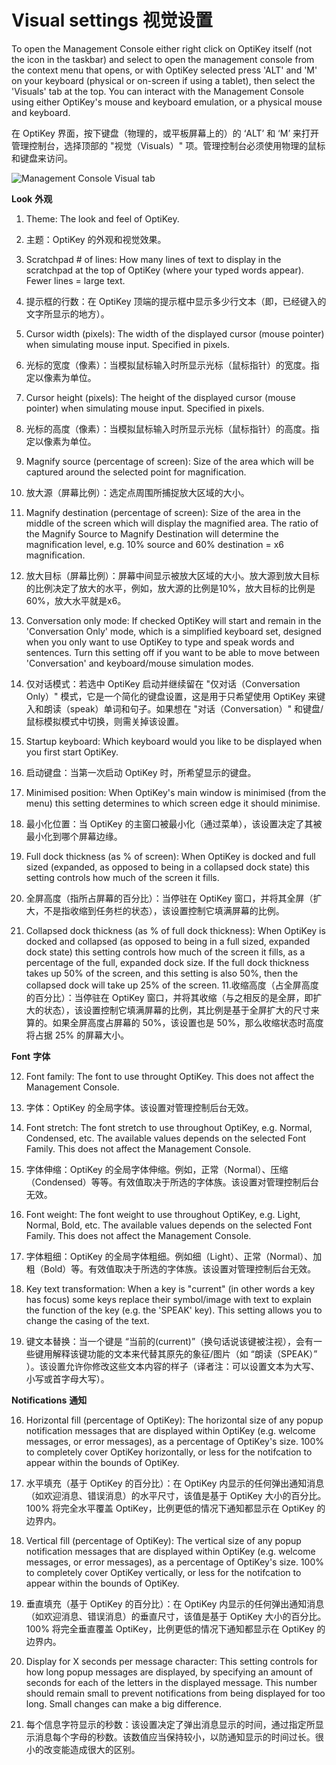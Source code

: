 Visual settings
视觉设置
======

To open the Management Console either right click on OptiKey itself (not the icon in the taskbar) and select to open the management console from the context menu that opens, or with OptiKey selected press 'ALT' and 'M' on your keyboard (physical or on-screen if using a tablet), then select the 'Visuals' tab at the top. You can interact with the Management Console using either OptiKey's mouse and keyboard emulation, or a physical mouse and keyboard.

在 OptiKey 界面，按下键盘（物理的，或平板屏幕上的）的 ‘ALT’ 和 ‘M’ 来打开管理控制台，选择顶部的 "视觉（Visuals）" 项。管理控制台必须使用物理的鼠标和键盘来访问。

![Management Console Visual tab](https://github.com/JuliusSweetland/OptiKey/blob/gh-pages/images/Management_Console_Visual_Numbered.png)

<a name="visuals-look">**Look**</a>
<a name="visuals-look">**外观**</a>

1. Theme: The look and feel of OptiKey.
1. 主题：OptiKey 的外观和视觉效果。

2. Scratchpad # of lines: How many lines of text to display in the scratchpad at the top of OptiKey (where your typed words appear). Fewer lines = large text.
2. 提示框的行数：在 OptiKey 顶端的提示框中显示多少行文本（即，已经键入的文字所显示的地方）。

3. Cursor width (pixels): The width of the displayed cursor (mouse pointer) when simulating mouse input. Specified in pixels.
3. 光标的宽度（像素）：当模拟鼠标输入时所显示光标（鼠标指针）的宽度。指定以像素为单位。

4. Cursor height (pixels): The height of the displayed cursor (mouse pointer) when simulating mouse input. Specified in pixels.
4. 光标的高度（像素）：当模拟鼠标输入时所显示光标（鼠标指针）的高度。指定以像素为单位。

5. Magnify source (percentage of screen): Size of the area which will be captured around the selected point for magnification.
5. 放大源（屏幕比例）：选定点周围所捕捉放大区域的大小。

6. Magnify destination (percentage of screen): Size of the area in the middle of the screen which will display the magnified area. The ratio of the Magnify Source to Magnify Destination will determine the magnification level, e.g. 10% source and 60% destination = x6 magnification.
6. 放大目标（屏幕比例）：屏幕中间显示被放大区域的大小。放大源到放大目标的比例决定了放大的水平，例如，放大源的比例是10%，放大目标的比例是60%，放大水平就是x6。

7. Conversation only mode: If checked OptiKey will start and remain in the 'Conversation Only' mode, which is a simplified keyboard set, designed when you only want to use OptiKey to type and speak words and sentences. Turn this setting off if you want to be able to move between 'Conversation' and keyboard/mouse simulation modes.
7. 仅对话模式：若选中 OptiKey 启动并继续留在 "仅对话（Conversation Only）" 模式，它是一个简化的键盘设置，这是用于只希望使用 OptiKey 来键入和朗读（speak）单词和句子。如果想在 "对话（Conversation）" 和键盘/鼠标模拟模式中切换，则需关掉该设置。

8. Startup keyboard: Which keyboard would you like to be displayed when you first start OptiKey.
8. 启动键盘：当第一次启动 OptiKey 时，所希望显示的键盘。

9. Minimised position: When OptiKey's main window is minimised (from the menu) this setting determines to which screen edge it should minimise.
9. 最小化位置：当 OptiKey 的主窗口被最小化（通过菜单），该设置决定了其被最小化到哪个屏幕边缘。

10. Full dock thickness (as % of screen): When OptiKey is docked and full sized (expanded, as opposed to being in a collapsed dock state) this setting controls how much of the screen it fills.
10. 全屏高度（指所占屏幕的百分比）：当停驻在 OptiKey 窗口，并将其全屏（扩大，不是指收缩到任务栏的状态），该设置控制它填满屏幕的比例。

11.  Collapsed dock thickness (as % of full dock thickness): When OptiKey is docked and collapsed (as opposed to being in a full sized, expanded dock state) this setting controls how much of the screen it fills, as a percentage of the full, expanded dock size. If the full dock thickness takes up 50% of the screen, and this setting is also 50%, then the collapsed dock will take up 25% of the screen.
11.收缩高度（占全屏高度的百分比）：当停驻在 OptiKey 窗口，并将其收缩（与之相反的是全屏，即扩大的状态），该设置控制它填满屏幕的比例，其比例是基于全屏扩大的尺寸来算的。如果全屏高度占屏幕的 50%，该设置也是 50%，那么收缩状态时高度将占据 25% 的屏幕大小。

<a name="visuals-font">**Font**</a>
<a name="visuals-font">**字体**</a>

12. Font family: The font to use throught OptiKey. This does not affect the Management Console.
12. 字体：OptiKey 的全局字体。该设置对管理控制后台无效。

13. Font stretch: The font stretch to use throughout OptiKey, e.g. Normal, Condensed, etc. The available values depends on the selected Font Family. This does not affect the Management Console.
13. 字体伸缩：OptiKey 的全局字体伸缩。例如，正常（Normal）、压缩（Condensed）等等。有效值取决于所选的字体族。该设置对管理控制后台无效。

14. Font weight: The font weight to use throughout OptiKey, e.g. Light, Normal, Bold, etc. The available values depends on the selected Font Family. This does not affect the Management Console.
14. 字体粗细：OptiKey 的全局字体粗细。例如细（Light）、正常（Normal）、加粗（Bold）等。有效值取决于所选的字体族。该设置对管理控制后台无效。

15. Key text transformation: When a key is "current" (in other words a key has focus) some keys replace their symbol/image with text to explain the function of the key (e.g. the 'SPEAK' key). This setting allows you to change the casing of the text.
15. 键文本替换：当一个键是 “当前的(current)”（换句话说该键被注视），会有一些键用解释该键功能的文本来代替其原先的象征/图片（如 “朗读（SPEAK）” ）。该设置允许你修改这些文本内容的样子（译者注：可以设置文本为大写、小写或首字母大写）。

<a name="visuals-notifications">**Notifications**</a>
<a name="visuals-notifications">**通知**</a>

16. Horizontal fill (percentage of OptiKey): The horizontal size of any popup notification messages that are displayed within OptiKey (e.g. welcome messages, or error messages), as a percentage of OptiKey's size. 100% to completely cover OptiKey horizontally, or less for the notifcation to appear within the bounds of OptiKey.
16. 水平填充（基于 OptiKey 的百分比）：在 OptiKey 内显示的任何弹出通知消息（如欢迎消息、错误消息）的水平尺寸，该值是基于 OptiKey 大小的百分比。100% 将完全水平覆盖 OptiKey，比例更低的情况下通知都显示在 OptiKey 的边界内。

17. Vertical fill (percentage of OptiKey): The vertical size of any popup notification messages that are displayed within OptiKey (e.g. welcome messages, or error messages), as a percentage of OptiKey's size. 100% to completely cover OptiKey vertically, or less for the notifcation to appear within the bounds of OptiKey.
17. 垂直填充（基于 OptiKey 的百分比）：在 OptiKey 内显示的任何弹出通知消息（如欢迎消息、错误消息）的垂直尺寸，该值是基于 OptiKey 大小的百分比。100% 将完全垂直覆盖 OptiKey，比例更低的情况下通知都显示在 OptiKey 的边界内。

18. Display for X seconds per message character: This setting controls for how long popup messages are displayed, by specifying an amount of seconds for each of the letters in the displayed message. This number should remain small to prevent notifications from being displayed for too long. Small changes can make a big difference.
18. 每个信息字符显示的秒数：该设置决定了弹出消息显示的时间，通过指定所显示消息每个字母的秒数。该数值应当保持较小，以防通知显示的时间过长。很小的改变能造成很大的区别。
